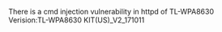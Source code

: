 There is a cmd injection vulnerability in httpd of TL-WPA8630  
Verision:TL-WPA8630 KIT(US)_V2_171011  
